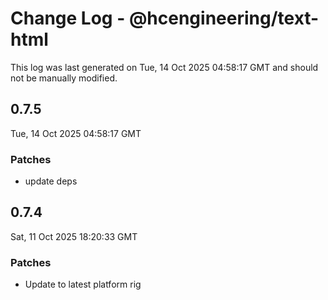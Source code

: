 # Change Log - @hcengineering/text-html

This log was last generated on Tue, 14 Oct 2025 04:58:17 GMT and should not be manually modified.

## 0.7.5
Tue, 14 Oct 2025 04:58:17 GMT

### Patches

- update deps

## 0.7.4
Sat, 11 Oct 2025 18:20:33 GMT

### Patches

- Update to latest platform rig

